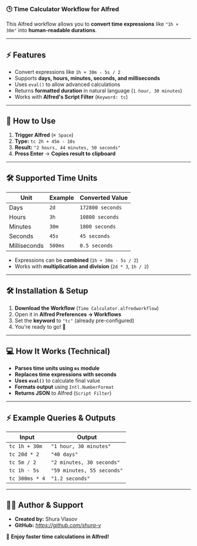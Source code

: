 ### 🕒 **Time Calculator Workflow for Alfred**

This Alfred workflow allows you to **convert time expressions** like `"1h + 30m"` into **human-readable durations**.

---

## **⚡ Features**
- Convert expressions like `1h + 30m - 5s / 2`
- Supports **days, hours, minutes, seconds, and milliseconds**
- Uses `eval()` to allow advanced calculations
- Returns **formatted duration** in natural language (`1 hour, 30 minutes`)
- Works with **Alfred's Script Filter** (`Keyword: tc`)

---

## **🚀 How to Use**
1. **Trigger Alfred** (`⌘ Space`)
2. **Type:** `tc 2h + 45m - 10s`
3. **Result:** `"2 hours, 44 minutes, 50 seconds"`
4. **Press Enter** → **Copies result to clipboard**

---

## **🛠 Supported Time Units**
| Unit | Example | Converted Value |
|------|--------|----------------|
| Days | `2d` | `172800 seconds` |
| Hours | `3h` | `10800 seconds` |
| Minutes | `30m` | `1800 seconds` |
| Seconds | `45s` | `45 seconds` |
| Milliseconds | `500ms` | `0.5 seconds` |

- Expressions can be **combined** (`1h + 30m - 5s / 2`)
- Works with **multiplication and division** (`2d * 3`, `1h / 2`)

---

## **🛠 Installation & Setup**
1. **Download the Workflow** (`Time Calculator.alfredworkflow`)
2. Open it in **Alfred Preferences → Workflows**
3. Set the **keyword** to `"tc"` (already pre-configured)
4. You're ready to go! 🚀

---

## **💻 How It Works (Technical)**
- **Parses time units using `ms` module**
- **Replaces time expressions with seconds**
- **Uses `eval()`** to calculate final value
- **Formats output** using `Intl.NumberFormat`
- **Returns JSON** to Alfred (`Script Filter`)

---

## **⚡ Example Queries & Outputs**
| Input | Output                     |
|-------|----------------------------|
| `tc 1h + 30m` | `"1 hour, 30 minutes"`     |
| `tc 20d * 2` | `"40 days"`                |
| `tc 5m / 2` | `"2 minutes, 30 seconds"`  |
| `tc 1h - 5s` | `"59 minutes, 55 seconds"` |
| `tc 300ms * 4` | `"1.2 seconds"`            |

---

## **👨‍💻 Author & Support**
- **Created by:** Shura Vlasov
- **GitHub:** *https://github.com/shura-v*

🚀 **Enjoy faster time calculations in Alfred!**
